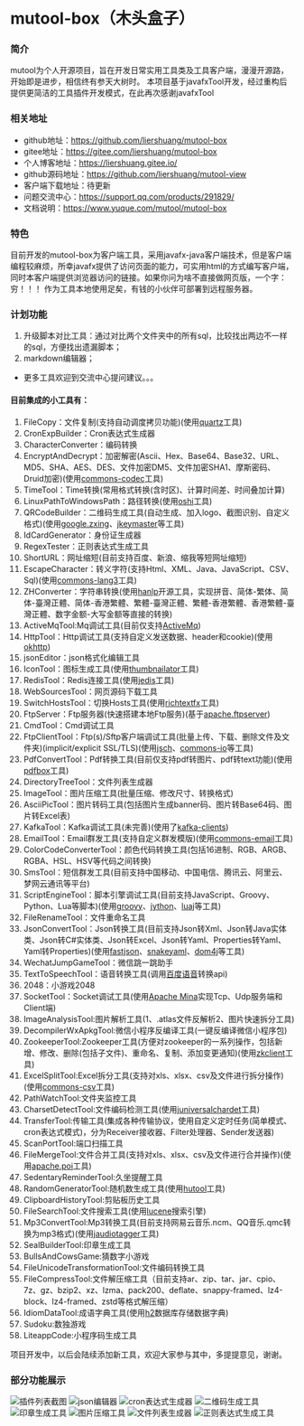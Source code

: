 # mutool-box（木头盒子）

### 简介
mutool为个人开源项目，旨在开发日常实用工具类及工具客户端，漫漫开源路，开始即是进步，相信终有参天大树时。
本项目基于javafxTool开发，经过重构后提供更简洁的工具插件开发模式，在此再次感谢javafxTool

### 相关地址
- github地址：https://github.com/liershuang/mutool-box
- gitee地址：https://gitee.com/liershuang/mutool-box
- 个人博客地址：https://liershuang.gitee.io/
- github源码地址：https://github.com/liershuang/mutool-view
- 客户端下载地址：待更新
- 问题交流中心：https://support.qq.com/products/291829/
- 文档说明：https://www.yuque.com/mutool/mutool-box

### 特色
目前开发的mutool-box为客户端工具，采用javafx-java客户端技术，但是客户端编程较麻烦，所幸javafx提供了访问页面的能力，可实用html的方式编写客户端，同时本客户端提供浏览器访问的链接。如果你问为啥不直接做网页版，一个字：穷！！！ 作为工具本地使用足矣，有钱的小伙伴可部署到远程服务器。


### 计划功能
1. 升级脚本对比工具：通过对比两个文件夹中的所有sql，比较找出两边不一样的sql，方便找出遗漏脚本；
2. markdown编辑器；
- 更多工具欢迎到交流中心提问建议。。。


#### 目前集成的小工具有：
1. FileCopy：文件复制(支持自动调度拷贝功能)(使用[quartz](https://www.quartz-scheduler.org/)工具)
2. CronExpBuilder：Cron表达式生成器
3. CharacterConverter：编码转换
4. EncryptAndDecrypt：加密解密(Ascii、Hex、Base64、Base32、URL、MD5、SHA、AES、DES、文件加密DM5、文件加密SHA1、摩斯密码、Druid加密)(使用[commons-codec](http://commons.apache.org/codec/)工具)
5. TimeTool：Time转换(常用格式转换(含时区)、计算时间差、时间叠加计算)
6. LinuxPathToWindowsPath：路径转换(使用[oshi](https://github.com/oshi/oshi)工具)
7. QRCodeBuilder：二维码生成工具(自动生成、加入logo、截图识别、自定义格式)(使用[google.zxing](https://github.com/zxing/zxing)、[jkeymaster](https://github.com/tulskiy/jkeymaster)等工具)
8. IdCardGenerator：身份证生成器
9. RegexTester：正则表达式生成工具
10. ShortURL：网址缩短(目前支持百度、新浪、缩我等短网址缩短)
11. EscapeCharacter：转义字符(支持Html、XML、Java、JavaScript、CSV、Sql)(使用[commons-lang3](https://commons.apache.org/lang)工具)
12. ZHConverter：字符串转换(使用[hanlp](http://hanlp.com/)开源工具，实现拼音、简体-繁体、简体-臺灣正體、简体-香港繁體、繁體-臺灣正體、繁體-香港繁體、香港繁體-臺灣正體、数字金额-大写金额等直接的转换)
13. ActiveMqTool:Mq调试工具(目前仅支持[ActiveMq](http://activemq.apache.org))
14. HttpTool：Http调试工具(支持自定义发送数据、header和cookie)(使用[okhttp](https://square.github.io/okhttp/))
15. jsonEditor：json格式化编辑工具
16. IconTool：图标生成工具(使用[thumbnailator](https://github.com/coobird/thumbnailator)工具)
17. RedisTool：Redis连接工具(使用[jedis](https://github.com/xetorthio/jedis)工具)
18. WebSourcesTool：网页源码下载工具
19. SwitchHostsTool：切换Hosts工具(使用[richtextfx](https://github.com/FXMisc/RichTextFX)工具)
20. FtpServer：Ftp服务器(快速搭建本地Ftp服务)(基于[apache.ftpserver](https://mina.apache.org/ftpserver-project))
21. CmdTool：Cmd调试工具
22. FtpClientTool：Ftp(s)/Sftp客户端调试工具(批量上传、下载、删除文件及文件夹)(implicit/explicit SSL/TLS)(使用[jsch](http://www.jcraft.com/jsch)、[commons-io](http://commons.apache.org/io/)等工具)
23. PdfConvertTool：Pdf转换工具(目前仅支持pdf转图片、pdf转text功能)(使用[pdfbox](https://pdfbox.apache.org/)工具)
24. DirectoryTreeTool：文件列表生成器
25. ImageTool：图片压缩工具(批量压缩、修改尺寸、转换格式)
26. AsciiPicTool：图片转码工具(包括图片生成banner码、图片转Base64码、图片转Excel表)
27. KafkaTool：Kafka调试工具(未完善)(使用了[kafka-clients](http://kafka.apache.org/))
28. EmailTool：Email群发工具(支持自定义群发模版)(使用[commons-email](https://commons.apache.org/email)工具)
29. ColorCodeConverterTool：颜色代码转换工具(包括16进制、RGB、ARGB、RGBA、HSL、HSV等代码之间转换)
30. SmsTool：短信群发工具(目前支持中国移动、中国电信、腾讯云、阿里云、梦网云通讯等平台)
31. ScriptEngineTool：脚本引擎调试工具(目前支持JavaScript、Groovy、Python、Lua等脚本)(使用[groovy](http://groovy-lang.org)、[jython](https://jython.org)、[luaj](http://www.luaj.org/luaj.html)等工具)
32. FileRenameTool：文件重命名工具
33. JsonConvertTool：Json转换工具(目前支持Json转Xml、Json转Java实体类、Json转C#实体类、Json转Excel、Json转Yaml、Properties转Yaml、Yaml转Properties)(使用[fastjson](https://github.com/alibaba/fastjson)、[snakeyaml](https://bitbucket.org/asomov/snakeyaml)、[dom4j](https://dom4j.github.io)等工具)
34. WechatJumpGameTool：微信跳一跳助手
35. TextToSpeechTool：语音转换工具(调用[百度语音](https://ai.baidu.com/tech/speech/tts)转换api)
36. 2048：小游戏2048
37. SocketTool：Socket调试工具(使用[Apache Mina](http://mina.apache.org)实现Tcp、Udp服务端和Client端)
38. ImageAnalysisTool:图片解析工具(1、.atlas文件反解析2、图片快速拆分工具)
39. DecompilerWxApkgTool:微信小程序反编译工具(一键反编译微信小程序包)
40. ZookeeperTool:Zookeeper工具(方便对zookeeper的一系列操作，包括新增、修改、删除(包括子文件)、重命名、复制、添加变更通知)(使用[zkclient](https://github.com/sgroschupf/zkclient)工具)
41. ExcelSplitTool:Excel拆分工具(支持对xls、xlsx、csv及文件进行拆分操作)(使用[commons-csv](http://commons.apache.org/csv)工具)
42. PathWatchTool:文件夹监控工具
43. CharsetDetectTool:文件编码检测工具(使用[juniversalchardet](https://github.com/albfernandez/juniversalchardet)工具)
44. TransferTool:传输工具(集成各种传输协议，使用自定义定时任务(简单模式、cron表达式模式)，分为Receiver接收器、Filter处理器、Sender发送器)
45. ScanPortTool:端口扫描工具
46. FileMergeTool:文件合并工具(支持对xls、xlsx、csv及文件进行合并操作)(使用[apache.poi](http://poi.apache.org/)工具)
47. SedentaryReminderTool:久坐提醒工具
48. RandomGeneratorTool:随机数生成工具(使用[hutool](https://hutool.cn)工具)
49. ClipboardHistoryTool:剪贴板历史工具
50. FileSearchTool:文件搜索工具(使用[lucene](https://lucene.apache.org/)搜索引擎)
51. Mp3ConvertTool:Mp3转换工具(目前支持网易云音乐.ncm、QQ音乐.qmc转换为mp3格式)(使用[jaudiotagger](http://www.jthink.net/jaudiotagger/)工具)
52. SealBuilderTool:印章生成工具
53. BullsAndCowsGame:猜数字小游戏
54. FileUnicodeTransformationTool:文件编码转换工具
55. FileCompressTool:文件解压缩工具（目前支持ar、zip、tar、jar、cpio、7z、gz、bzip2、xz、lzma、pack200、deflate、snappy-framed、lz4-block、lz4-framed、zstd等格式解压缩）
56. IdiomDataTool:成语字典工具(使用[h2](http://www.h2database.com)数据库存储数据字典)
57. Sudoku:数独游戏
58. LiteappCode:小程序码生成工具

项目开发中，以后会陆续添加新工具，欢迎大家参与其中，多提提意见，谢谢。

### 部分功能展示
![插件列表截图](https://liershuang.github.io/maven/mutool-box/images/box/mutool-plugin.png)
![json编辑器](https://liershuang.github.io/maven/mutool-box/introduce-image/json%E6%A0%BC%E5%BC%8F%E5%8C%96%E7%BC%96%E8%BE%91%E5%B7%A5%E5%85%B7.gif)
![cron表达式生成器](https://liershuang.github.io/maven/mutool-box/introduce-image/Cron%E8%A1%A8%E8%BE%BE%E5%BC%8F%E7%94%9F%E6%88%90%E5%99%A8.gif)
![二维码生成工具](https://liershuang.github.io/maven/mutool-box/introduce-image/%E4%BA%8C%E7%BB%B4%E7%A0%81%E7%94%9F%E6%88%90%E5%B7%A5%E5%85%B7.gif)
![印章生成工具](https://liershuang.github.io/maven/mutool-box/introduce-image/%E5%8D%B0%E7%AB%A0%E7%94%9F%E6%88%90%E5%B7%A5%E5%85%B7.gif)
![图片压缩工具](https://liershuang.github.io/maven/mutool-box/introduce-image/%E5%9B%BE%E7%89%87%E5%8E%8B%E7%BC%A9%E5%B7%A5%E5%85%B7.gif)
![文件列表生成器](https://liershuang.github.io/maven/mutool-box/introduce-image/%E6%96%87%E4%BB%B6%E5%88%97%E8%A1%A8%E7%94%9F%E6%88%90%E5%99%A8.gif)
![正则表达式生成工具](https://liershuang.github.io/maven/mutool-box/introduce-image/%E6%AD%A3%E5%88%99%E8%A1%A8%E8%BE%BE%E5%BC%8F%E7%94%9F%E6%88%90%E5%B7%A5%E5%85%B7.gif)

